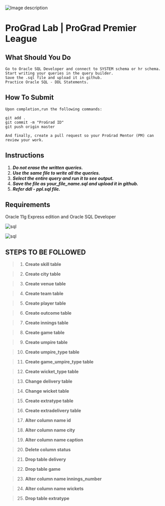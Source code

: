 ![Image description](https://i1.faceprep.in/ProGrad/face-logo-resized.png)

# ProGrad Lab | ProGrad Premier League



## What Should You Do
```
Go to Oracle SQL Developer and connect to SYSTEM schema or hr schema.
Start writing your queries in the query builder.
Save the .sql file and upload it in github.
Practice Oracle SQL - DDL Statements.
```

## How To Submit
```
Upon completion,run the following commands:

git add .
git commit -m "ProGrad ID"
git push origin master

And finally, create a pull request so your ProGrad Mentor (PM) can review your work.
```

## Instructions

1. ***Do not erase the written queries.***
2. ***Use the same file to write all the queries.***
3. ***Select the entire query and run it to see output.***
4. ***Save the file as your_file_name.sql and upload it in github.***
5. ***Refer ddl - ppl.sql file.*** 

## Requirements
Oracle 11g Express edition and Oracle SQL Developer


![sql](https://user-images.githubusercontent.com/61002120/76393041-bcaf3800-6398-11ea-9f16-5c1c844c8b10.jpg)

![sql](https://user-images.githubusercontent.com/58466121/76389844-3c85d400-6392-11ea-875f-8cd9676219b2.JPG)
## STEPS TO BE FOLLOWED


> 1. **Create skill table**

> 2. **Create city table**

> 3. **Create venue table**

> 4. **Create team table**

> 5. **Create player table**

> 6. **Create outcome table**

> 7. **Create innings table**

> 8. **Create game table**

> 9. **Create umpire table**

> 10. **Create umpire_type table**

> 11. **Create game_umpire_type table**

> 12. **Create wicket_type table**

> 13. **Change delivery table**

> 14. **Change wicket table**

> 15. **Create extratype table**

> 16. **Create extradelivery table**

> 17. **Alter column name id**

> 18. **Alter column name city**

> 19. **Alter column name caption**

> 20. **Delete column status**

> 21. **Drop table delivery**

> 22. **Drop table game**

> 23. **Alter column name innings_number**

> 24. **Alter column name wickets**

> 25. **Drop table extratype**
